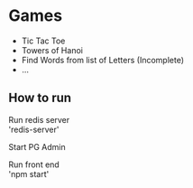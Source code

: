 # Games
 - Tic Tac Toe
 - Towers of Hanoi
 - Find Words from list of Letters (Incomplete)
 - ...
 
 ## How to run ##
 
 Run redis server<br>
 'redis-server'
 
 Start PG Admin
 
 Run front end<br>
 'npm start'
